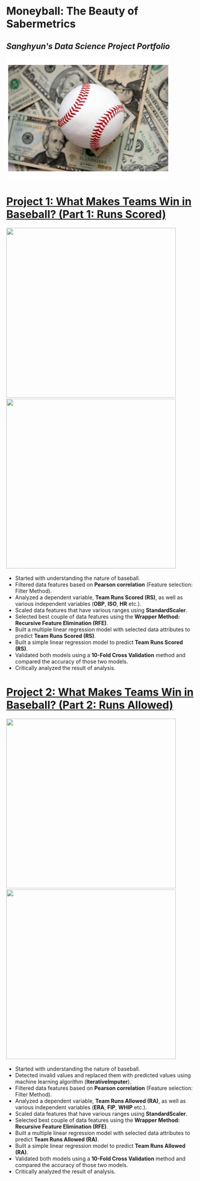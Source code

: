 # Moneyball: The Beauty of Sabermetrics
## *Sanghyun's Data Science Project Portfolio* ##

![](images/Moneyball.png)

# [Project 1: What Makes Teams Win in Baseball? (Part 1: Runs Scored)](https://github.com/shk204105/MLB_Team_RunsScored_Prediction)
<p float="left">
  <img src="images/Filtered Correlation Matrix.png" width="450" height="450">
  <img src="images/KDE plot.png" width="450" height="450">
</p>

- Started with understanding the nature of baseball.
- Filtered data features based on **Pearson correlation** (Feature selection: Filter Method).
- Analyzed a dependent variable, **Team Runs Scored (RS)**, as well as various independent variables (**OBP**, **ISO**, **HR** etc.).
- Scaled data features that have various ranges using **StandardScaler**.
- Selected best couple of data features using the **Wrapper Method: Recursive Feature Elimination (RFE)**.
- Built a multiple linear regression model with selected data attributes to predict **Team Runs Scored (RS)**.
- Built a simple linear regression model to predict **Team Runs Scored (RS)**.
- Validated both models using a **10-Fold Cross Validation** method and compared the accuracy of those two models.
- Critically analyzed the result of analysis.

# [Project 2: What Makes Teams Win in Baseball? (Part 2: Runs Allowed)](https://github.com/shk204105/MLB_Team_RunsAllowed_Prediction)
<p float="left">
  <img src="images/Filtered Correlatoin Matrix (Pitching).png" width="450" height="450">
  <img src="images/Histogram (Pitching).png" width="450" height="450">
</p>

- Started with understanding the nature of baseball.
- Detected invalid values and replaced them with predicted values using machine learning algorithm (**IterativeImputer**).
- Filtered data features based on **Pearson correlation** (Feature selection: Filter Method).
- Analyzed a dependent variable, **Team Runs Allowed (RA)**, as well as various independent variables (**ERA**, **FIP**, **WHIP** etc.).
- Scaled data features that have various ranges using **StandardScaler**.
- Selected best couple of data features using the **Wrapper Method: Recursive Feature Elimination (RFE)**.
- Built a multiple linear regression model with selected data attributes to predict **Team Runs Allowed (RA)**.
- Built a simple linear regression model to predict **Team Runs Allowed (RA)**.
- Validated both models using a **10-Fold Cross Validation** method and compared the accuracy of those two models.
- Critically analyzed the result of analysis.
